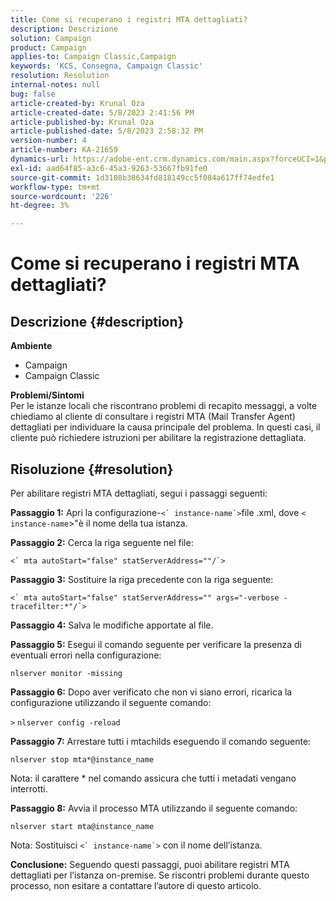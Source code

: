 ```yaml
---
title: Come si recuperano i registri MTA dettagliati?
description: Descrizione
solution: Campaign
product: Campaign
applies-to: Campaign Classic,Campaign
keywords: 'KCS, Consegna, Campaign Classic'
resolution: Resolution
internal-notes: null
bug: false
article-created-by: Krunal Oza
article-created-date: 5/8/2023 2:41:56 PM
article-published-by: Krunal Oza
article-published-date: 5/8/2023 2:58:32 PM
version-number: 4
article-number: KA-21659
dynamics-url: https://adobe-ent.crm.dynamics.com/main.aspx?forceUCI=1&pagetype=entityrecord&etn=knowledgearticle&id=96c23f76-aeed-ed11-8849-6045bd006268
exl-id: aad64f85-a3c6-45a3-9263-53667fb91fe0
source-git-commit: 1d3108b38634fd818149cc5f084a617ff74edfe1
workflow-type: tm+mt
source-wordcount: '226'
ht-degree: 3%

---
```


# Come si recuperano i registri MTA dettagliati?

## Descrizione {#description}

<b>Ambiente</b>
- Campaign
- Campaign Classic



<b>Problemi/Sintomi</b><br>Per le istanze locali che riscontrano problemi di recapito messaggi, a volte chiediamo al cliente di consultare i registri MTA (Mail Transfer Agent) dettagliati per individuare la causa principale del problema. In questi casi, il cliente può richiedere istruzioni per abilitare la registrazione dettagliata.
 

## Risoluzione {#resolution}


Per abilitare registri MTA dettagliati, segui i passaggi seguenti:

<b>Passaggio 1:</b>
Apri la configurazione-``<` instance-name`>``file .xml, dove `<` `instance-name`>&quot;è il nome della tua istanza.

<b>Passaggio 2:</b>
Cerca la riga seguente nel file:

``<` mta autoStart="false" statServerAddress=""/`>``

<b>Passaggio 3:</b>
Sostituire la riga precedente con la riga seguente:

``<` mta autoStart="false" statServerAddress="" args="-verbose -tracefilter:*"/`>``

<b>Passaggio 4:</b>
Salva le modifiche apportate al file.

<b>Passaggio 5:</b>
Esegui il comando seguente per verificare la presenza di eventuali errori nella configurazione:

`nlserver monitor -missing`

<b>Passaggio 6:</b>
Dopo aver verificato che non vi siano errori, ricarica la configurazione utilizzando il seguente comando:

`>` `nlserver config -reload`

<b>Passaggio 7:</b>
Arrestare tutti i mtachilds eseguendo il comando seguente:

`nlserver stop mta*@instance_name`

Nota: il carattere \* nel comando assicura che tutti i metadati vengano interrotti.

<b>Passaggio 8:</b>
Avvia il processo MTA utilizzando il seguente comando:

`nlserver start mta@instance_name`

Nota: Sostituisci ``<` instance-name`>`` con il nome dell’istanza.

<b>Conclusione:</b>
Seguendo questi passaggi, puoi abilitare registri MTA dettagliati per l’istanza on-premise. Se riscontri problemi durante questo processo, non esitare a contattare l’autore di questo articolo.
